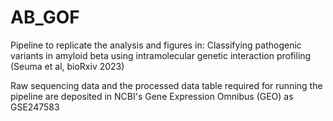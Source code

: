 # AB_GOF
Pipeline to replicate the analysis and figures in: Classifying pathogenic variants in amyloid beta using intramolecular genetic interaction profiling (Seuma et al, bioRxiv 2023)

Raw sequencing data and the processed data table required for running the pipeline are deposited in NCBI's Gene Expression Omnibus (GEO) as GSE247583

